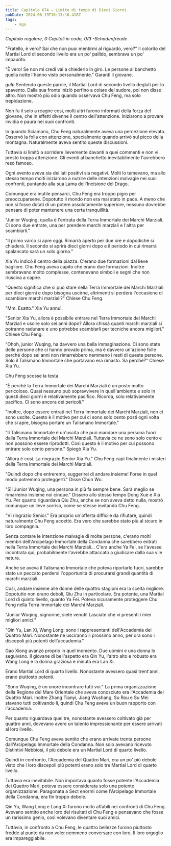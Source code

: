 ```yaml
---
title: Capitolo 674 – Limite di tempo di Dieci Giorni
pubDate: 2024-06-19T16:13:16.418Z
tags:
    - mga
---
```



<em>Capitolo regolare,
0 Capitoli in coda, 0/3
-Schadenfreude</em>


"Fratello, è vero? Sai che non puoi mentirmi al riguardo, vero?" Il colorito del Martial Lord di secondo livello era un po' pallido, sembrava un po' impaurito.


"È vero! Se non mi credi vai a chiederlo in giro. Le persone al banchetto quella notte l'hanno visto personalmente." Garantì il giovane.


*gulp* Sentendo queste parole, il Martial Lord di secondo livello deglutì per lo spavento. Dalla sua fronte iniziò perfino a colare del sudore, poi non disse altro. Non mostrò più odio quando osservava Chu Feng, ma solo trepidazione.


Non fu il solo a reagire così, molti altri furono informati della forza del giovane, che in effetti divenne il centro dell'attenzione. Iniziarono a provare invidia e paura nei suoi confronti.


In quando Sciamano, Chu Feng naturalmente aveva una percezione elevata. Osservò la folla con attenzione, specialmente quando arrivò sul picco della montagna. Naturalmente aveva sentito queste discussioni.


Tuttavia si limitò a sorridere lievemente davanti a quei commenti e non vi prestò troppa attenzione. Gli eventi al banchetto inevitabilmente l'avrebbero reso famoso.


Ogni evento aveva sia dei lati positivi sia negativi. Molti lo temevano, ma allo stesso tempo molti iniziarono a nutrire delle intenzioni malvagie nei suoi confronti, puntando alla sua Lama dell'Incisione del Drago.


Comunque era inutile pensarci, Chu Feng era troppo pigro per preoccuparsene. Dopotutto il mondo non era mai stato in pace. A meno che non si fosse dotati di un potere assolutamente superiore, nessuno dovrebbe pensare di poter mantenere una certa tranquillità.


"Junior Wuqing, quella è l'entrata della Terra Immortale dei Marchi Marziali. Ci sono due entrate, una per prendere marchi marziali e l'altra per scambiarli."


"Il primo varco si apre oggi. Rimarrà aperto per due ore e dopodiché si chiuderà. Il secondo si aprirà dieci giorni dopo e il periodo in cui rimarrà spalancato sarà un solo giorno."


Xia Yu indicò il centro della piazza. C'erano due formazioni dal lieve bagliore. Chu Feng aveva capito che erano due formazioni. Inoltre sembravano molto complesse, contenevano simboli e segni che non riusciva a capire.


"Questo significa che si può stare nella Terra Immortale dei Marchi Marziali per dieci giorni e dopo bisogna uscirne, altrimenti si perderà l'occasione di scambiare marchi marziali?" Chiese Chu Feng.


"Mm. Esatto." Xia Yu annuì.


"Senior Xia Yu, allora è possibile entrare nel Terra Immortale dei Marchi Marziali e uscire solo sei anni dopo? Allora chissà quanti marchi marziali si potranno radunare e uno potrebbe scambiarli per tecniche ancora migliori." Chiese Chu Feng.


"Ohoh, junior Wuqing, ha davvero una bella immaginazione. Ci sono state delle persone che ci hanno provato prima, ma è davvero un'azione folle perché dopo sei anni non rimarrebbero nemmeno i resti di queste persone. Solo il Talismano Immortale che portavano era rimasto. Sa perché?" Chiese Xia Yu.


Chu Feng scosse la testa.


"È perché la Terra Immortale dei Marchi Marziali è un posto molto pericoloso. Quasi nessuno può sopravvivere in quell'ambiente e solo in questi dieci giorni è relativamente pacifico. Ricorda, solo relativamente pacifico. Ci sono ancora dei pericoli."


"Inoltre, dopo essere entrati nel Terra Immortale dei Marchi Marziali, non ci sono uscite. Questo è il motivo per cui ci sono solo cento posti ogni volta che si apre, bisogna portare un Talismano Immortale."


"Il Talismano Immortale è un'uscita che può mandare una persona fuori dalla Terra Immortale dei Marchi Marziali. Tuttavia ce ne sono solo cento e non possono essere riprodotti. Così questo è il motivo per cui possono entrare solo cento persone." Spiegò Xia Yu.


"Allora è così. La ringrazio Senior Xia Yu." Chu Feng capì finalmente i misteri della Terra Immortale dei Marchi Marziali.


"Quindi dopo che entreremo, suggerirei di andare insieme! Forse in quel modo potremmo proteggerti." Disse Chun Wu.


"Sì! Junior Wuqing, una persona in più fa sempre bene. Sarà meglio se rimarremo insieme noi cinque." Dissero allo stesso tempo Dong Xue e Xia Yu. Per quanto riguardava Qiu Zhu, anche se non aveva detto nulla, mostrò comunque un lieve sorriso, come se stesse invitando Chu Feng.


"Vi ringrazio Senior." Era proprio un'offerta difficile da rifiutare, quindi naturalmente Chu Feng accettò. Era vero che sarebbe stato più al sicuro in loro compagnia.


Senza contare le intenzione malvagie di molte persone, c'erano molti membri dell'Arcipelago Immortale della Condanna che sarebbero entrati nella Terra Immortale dei Marchi Marziali... C'era anche Ya Fei, se l'avesse incontrata qui, probabilmente l'avrebbe attaccato a giudicare dalla sua vile natura.


Anche se aveva il Talismano Immortale che poteva riportarlo fuori, sarebbe stato un peccato perdersi l'opportunità di procurarsi grandi quantità di marchi marziali.


Così, andare insieme alle donne delle quattro stagioni era la scelta migliore. Dopotutto non erano deboli, Qiu Zhu in particolare. Era potente, una Martial Lord di quinto livello, quanto Ya Fei. Poteva sicuramente proteggere Chu Feng nella Terra Immortale dei Marchi Marziali.


"Junior Wuqing, signorine, siete venuti! Lasciate che vi presenti i miei migliori amici."


"Qin Yu, Lan Xi, Wang Long: sono i rappresentanti dell'Accademia dei Quattro Mari. Nonostante ne usciranno il prossimo anno, per ora sono i discepoli più potenti dell'accademia."


Gao Xiong avanzò proprio in quel momento. Due uomini e una donna lo seguivano. Il giovane di bell'aspetto era Qin Yu, l'altro alto e robusto era Wang Long e la donna graziosa e minuta era Lan Xi.


Erano Martial Lord di quarto livello. Nonostante avessero quasi trent'anni, erano piuttosto potenti.


"Sono Wuqing, è un onore incontrare tutti voi." La prima organizzazione della Regione del Mare Orientale che aveva conosciuto era l'Accademia dei Quattro Mari. Inoltre Zhang Tianyi, Jiang Wushang, Su Rou e Su Mei stavano tutti coltivando lì, quindi Chu Feng aveva un buon rapporto con l'accademia.


Per quanto riguardava quei tre, nonostante avessero coltivato già per quattro anni, dovevano avere un talento impressionante per essere arrivati al loro livello.


Comunque Chu Feng aveva sentito che erano arrivate trenta persone dall'Arcipelago Immortale della Condanna. Non solo avevano ricevuto Distintivi Nebbiosi, il più debole era un Martial Lord di quarto livello.


Quindi in confronto, l'Accademia dei Quattro Mari, era un po' più debole visto che i loro discepoli più potenti erano solo tre Martial Lord di quarto livello.


Tuttavia era inevitabile. Non importava quanto fosse potente l'Accademia dei Quattro Mari, poteva essere considerata solo una potente organizzazione. Paragonata a Sect enormi come l'Arcipelago Immortale della Condanna, era fin troppo debole.


Qin Yu, Wang Long e Lang Xi furono molto affabili nei confronti di Chu Feng. Avevano sentito anche loro dei risultati di Chu Feng e pensavano che fosse un rarissimo genio, così volevano diventare suoi amici.


Tuttavia, in confronto a Chu Feng, le quattro bellezze furono piuttosto fredde al punto da non voler nemmeno conversare con loro. Il loro orgoglio era impareggiabile.
                                


                                



